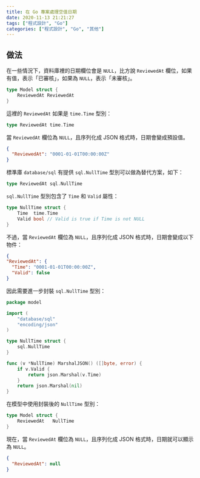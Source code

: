 ```yaml
---
title: 在 Go 專案處理空值日期
date: 2020-11-13 21:21:27
tags: ["程式設計", "Go"]
categories: ["程式設計", "Go", "其他"]
---
```


## 做法

在一些情況下，資料庫裡的日期欄位會是 `NULL`，比方說 `ReviewedAt` 欄位，如果有值，表示「已審核」，如果為 `NULL`，表示「未審核」。

```go
type Model struct {
	ReviewedAt ReviewedAt
}
```

這裡的 `ReviewedAt` 如果是 `time.Time` 型別：

```go
type ReviewedAt time.Time
```

當 `ReviewedAt` 欄位為 `NULL`，且序列化成 JSON 格式時，日期會變成預設值。

```json
{
  "ReviewedAt": "0001-01-01T00:00:00Z"
}
```

標準庫 `database/sql` 有提供 `sql.NullTime` 型別可以做為替代方案，如下：

```go
type ReviewedAt sql.NullTime
```

`sql.NullTime` 型別包含了 `Time` 和 `Valid` 屬性：

```go
type NullTime struct {
	Time  time.Time
	Valid bool // Valid is true if Time is not NULL
}
```

不過，當 `ReviewedAt` 欄位為 `NULL`，且序列化成 JSON 格式時，日期會變成以下物件：

```json
{
"ReviewedAt": {
  "Time": "0001-01-01T00:00:00Z",
  "Valid": false
}
```

因此需要進一步封裝 `sql.NullTime` 型別：

```go
package model

import (
	"database/sql"
	"encoding/json"
)

type NullTime struct {
	sql.NullTime
}

func (v *NullTime) MarshalJSON() ([]byte, error) {
	if v.Valid {
		return json.Marshal(v.Time)
	}
	return json.Marshal(nil)
}
```

在模型中使用封裝後的 `NullTime` 型別：

```go
type Model struct {
	ReviewedAt   NullTime
}
```

現在，當 `ReviewedAt` 欄位為 `NULL`，且序列化成 JSON 格式時，日期就可以顯示為 `NULL`。

```json
{
  "ReviewedAt": null
}
```
